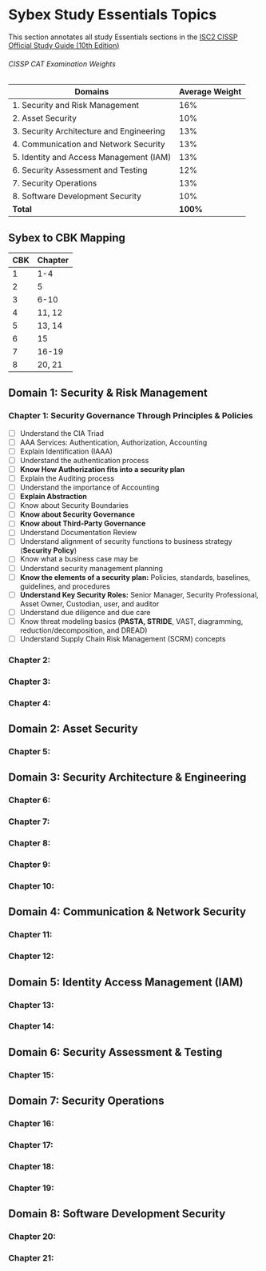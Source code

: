 # Sybex Study Essentials Topics


This section annotates all study Essentials sections in the [ISC2 CISSP Official Study Guide (10th Edition)](https://learning.oreilly.com/library/view/isc2-cissp-certified/9781394254699/)

###### CISSP CAT Examination Weights

|Domains|Average Weight|
|---|---|
|1. Security and Risk Management|16%|
|2. Asset Security|10%|
|3. Security Architecture and Engineering|13%|
|4. Communication and Network Security|13%|
|5. Identity and Access Management (IAM)|13%|
|6. Security Assessment and Testing|12%|
|7. Security Operations|13%|
|8. Software Development Security|10%|
|**Total**|**100%**|

## Sybex to CBK Mapping

| CBK | Chapter |
|-|-|
| 1 | 1-4 |
| 2 | 5 |
| 3 | 6-10 |
| 4 | 11, 12 |
| 5 | 13, 14 |
| 6 | 15 |
| 7 | 16-19 |
| 8 | 20, 21 |

## Domain 1: Security & Risk Management

### Chapter 1: Security Governance Through Principles & Policies

- [ ] Understand the CIA Triad
- [ ] AAA Services: Authentication, Authorization, Accounting
- [ ] Explain Identification (IAAA)
- [ ] Understand the authentication process
- [ ] **Know How Authorization fits into a security plan**
- [ ] Explain the Auditing process
- [ ] Understand the importance of Accounting
- [ ] **Explain Abstraction**
- [ ] Know about Security Boundaries
- [ ] **Know about Security Governance**
- [ ] **Know about Third-Party Governance**
- [ ] Understand Documentation Review
- [ ] Understand alignment of security functions to business strategy (**Security Policy**)
- [ ] Know what a business case may be
- [ ] Understand security management planning
- [ ] **Know the elements of a security plan:** Policies, standards, baselines, guidelines, and procedures
- [ ] **Understand Key Security Roles:** Senior Manager, Security Professional, Asset Owner, Custodian, user, and auditor
- [ ] Understand due diligence and due care
- [ ] Know threat modeling basics (**PASTA, STRIDE**, VAST, diagramming, reduction/decomposition, and DREAD)
- [ ] Understand Supply Chain Risk Management (SCRM) concepts

### Chapter 2: 
### Chapter 3:
### Chapter 4:

## Domain 2: Asset Security

### Chapter 5:

## Domain 3: Security Architecture & Engineering

### Chapter 6:
### Chapter 7:
### Chapter 8:
### Chapter 9:
### Chapter 10:

## Domain 4: Communication & Network Security 

### Chapter 11:
### Chapter 12:

## Domain 5: Identity Access Management (IAM)

### Chapter 13:
### Chapter 14:


## Domain 6: Security Assessment & Testing

### Chapter 15:

## Domain 7: Security Operations

### Chapter 16:
### Chapter 17:
### Chapter 18:
### Chapter 19:


## Domain 8: Software Development Security

### Chapter 20:
### Chapter 21:
